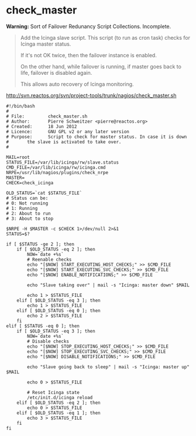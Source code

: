 # check_master

**Warning:** Sort of Failover Redunancy Script Collections. Incomplete.

> Add the Icinga slave script. This script (to run as cron task) checks for Icinga master status.
>
> If it's not OK twice, then the failover instance is enabled.
>
> On the other hand, while failover is running, if master goes back to life, failover is disabled again.
>
> This allows auto recovery of Icinga monitoring.

http://svn.reactos.org/svn/project-tools/trunk/nagios/check_master.sh

```
#!/bin/bash
#
# File:         check_master.sh
# Author:       Pierre Schweitzer <pierre@reactos.org>
# Created:      18 Jun 2012
# Licence:      GNU GPL v2 or any later version
# Purpose:      Script to check for master status. In case it is down
#		the slave is activated to take over.
#

MAIL=root
STATUS_FILE=/var/lib/icinga/rw/slave.status
CMD_FILE=/var/lib/icinga/rw/icinga.cmd
NRPE=/usr/lib/nagios/plugins/check_nrpe
MASTER=
CHECK=check_icinga

OLD_STATUS=`cat $STATUS_FILE`
# Status can be:
# 0: Not running
# 1: Running
# 2: About to run
# 3: About to stop

$NRPE -H $MASTER -c $CHECK 1>/dev/null 2>&1
STATUS=$?

if [ $STATUS -ge 2 ]; then
	if [ $OLD_STATUS -eq 2 ]; then
		NOW=`date +%s`
		# Reenable checks
		echo "[$NOW] START_EXECUTING_HOST_CHECKS;" >> $CMD_FILE
		echo "[$NOW] START_EXECUTING_SVC_CHECKS;" >> $CMD_FILE
		echo "[$NOW] ENABLE_NOTIFICATIONS;" >> $CMD_FILE

		echo "Slave taking over" | mail -s "Icinga: master down" $MAIL

		echo 1 > $STATUS_FILE
	elif [ $OLD_STATUS -eq 3 ]; then
		echo 1 > $STATUS_FILE
	elif [ $OLD_STATUS -eq 0 ]; then
		echo 2 > $STATUS_FILE
	fi
elif [ $STATUS -eq 0 ]; then
	if [ $OLD_STATUS -eq 3 ]; then
		NOW=`date +%s`
		# Disable checks
		echo "[$NOW] STOP_EXECUTING_HOST_CHECKS;" >> $CMD_FILE
		echo "[$NOW] STOP_EXECUTING_SVC_CHECKS;" >> $CMD_FILE
		echo "[$NOW] DISABLE_NOTIFICATIONS;" >> $CMD_FILE

		echo "Slave going back to sleep" | mail -s "Icinga: master up" $MAIL

		echo 0 > $STATUS_FILE

		# Reset Icinga state
		/etc/init.d/icinga reload
	elif [ $OLD_STATUS -eq 2 ]; then
		echo 0 > $STATUS_FILE
	elif [ $OLD_STATUS -eq 1 ]; then
		echo 3 > $STATUS_FILE
	fi
fi
```
